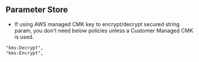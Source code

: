 ## Parameter Store

- If using AWS managed CMK key to encrypt/decrypt secured string param, you don't need below policies unless a Customer Managed CMK is used.

```
"kms:Decrypt",
"kms:Encrypt",
```

